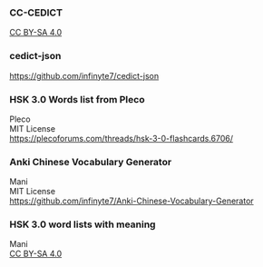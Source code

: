 ### CC-CEDICT
[CC BY-SA 4.0](https://creativecommons.org/licenses/by-sa/4.0/)

### cedict-json
https://github.com/infinyte7/cedict-json

### HSK 3.0 Words list from Pleco
Pleco<br>
MIT License<br>
https://plecoforums.com/threads/hsk-3-0-flashcards.6706/

### Anki Chinese Vocabulary Generator
Mani<br>
MIT License<br>
https://github.com/infinyte7/Anki-Chinese-Vocabulary-Generator

### HSK 3.0 word lists with meaning 
Mani<br>
[CC BY-SA 4.0](https://creativecommons.org/licenses/by-sa/4.0/)
